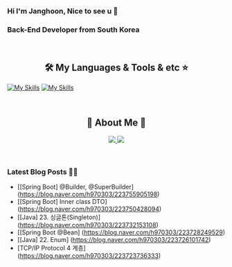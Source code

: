 
### Hi I'm Janghoon, Nice to see u 👋

### Back-End Developer from South Korea
<br>
<h2 align="center"> 🛠️ My Languages & Tools & etc ⭐</h2>

<p align="center">
  
  [![My Skills](https://skillicons.dev/icons?i=spring,java,vue,react,js,py&theme=light)](https://skillicons.dev)
  [![My Skills](https://skillicons.dev/icons?i=aws,github,git,mysql,idea,notion,gradle,postman&theme=light)](https://skillicons.dev)
</p>
<br>
<h2 align="center"> 🐶 About Me 🐻 </h2>

<p align="center">
  <a href="https://blog.naver.com/h970303">
    <img src="https://img.shields.io/badge/ My blog-03C75A?style=flat-square&logo=Naver&logoColor=white&link=https://blog.naver.com/h970303"/>
  </a>  
  <a href="https://www.notion.so/b2c5191c870646589bed49963bf68f5e">
    <img src="https://img.shields.io/badge/Notion-000000?style=flat-square&logo=Notion&logoColor=white&link=https://www.notion.so/Janghoon-s-page-ee84d4dd9b6343a6a4c585d03a914d56"/>
  </a>
</p>



<br>

### Latest Blog Posts 🧑‍💻
- [[Spring Boot] @Builder, @SuperBuilder] (https://blog.naver.com/h970303/223755905198)
- [[Spring Boot] Inner class DTO] (https://blog.naver.com/h970303/223750428094)
- [[Java] 23. 싱글톤(Singleton)] (https://blog.naver.com/h970303/223732153108)
- [[Spring Boot @Bean] (https://blog.naver.com/h970303/223728249529)
- [[Java] 22. Enum] (https://blog.naver.com/h970303/223726101742)
- [TCP/IP Protocol 4 계층] (https://blog.naver.com/h970303/223723736333)

